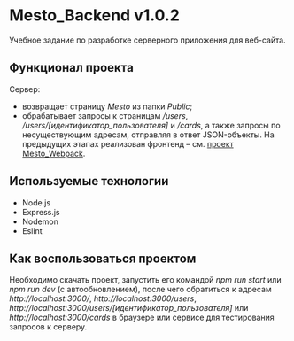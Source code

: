 # Mesto_Backend v1.0.2
Учебное задание по разработке серверного приложения для веб-сайта.
## Функционал проекта
Сервер:
- возвращает страницу _Mesto_ из папки _Public_;
- обрабатывает запросы к страницам _/users_, _/users/[идентификатор_пользователя]_ и _/cards_, а также запросы по несуществующим адресам, отправляя в ответ JSON-объекты.
На предыдущих этапах реализован фронтенд – см. [проект Mesto_Webpack](https://github.com/VitalyTikhonov/Mesto_Webpack/blob/master/README.md).
## Используемые технологии
- Node.js
- Express.js
- Nodemon
- Eslint
## Как воспользоваться проектом
Необходимо скачать проект, запустить его командой _npm run start_ или _npm run dev_ (с автообновлением), после чего обратиться к адресам _http://localhost:3000/_, _http://localhost:3000/users_, _http://localhost:3000/users/[идентификатор_пользователя]_ или _http://localhost:3000/cards_ в браузере или сервисе для тестирования запросов к серверу.
